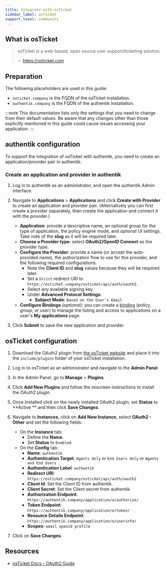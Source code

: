 ```yaml
---
title: Integrate with osTicket
sidebar_label: osTicket
support_level: community
---
```


## What is osTicket

> osTicket is a web-based, open source user support/ticketing solution.
>
> -- https://osticket.com

## Preparation

The following placeholders are used in this guide:

- `osticket.company` is the FQDN of the osTicket installation.
- `authentik.company` is the FQDN of the authentik installation.

:::note
This documentation lists only the settings that you need to change from their default values. Be aware that any changes other than those explicitly mentioned in this guide could cause issues accessing your application.
:::

## authentik configuration

To support the integration of osTicket with authentik, you need to create an application/provider pair in authentik.

### Create an application and provider in authentik

1. Log in to authentik as an administrator, and open the authentik Admin interface.
2. Navigate to **Applications** > **Applications** and click **Create with Provider** to create an application and provider pair. (Alternatively you can first create a provider separately, then create the application and connect it with the provider.)
    - **Application**: provide a descriptive name, an optional group for the type of application, the policy engine mode, and optional UI settings. Take note of the **slug** as it will be required later.
    - **Choose a Provider type**: select **OAuth2/OpenID Connect** as the provider type.
    - **Configure the Provider**: provide a name (or accept the auto-provided name), the authorization flow to use for this provider, and the following required configurations.
        - Note the **Client ID** and **slug** values because they will be required later.
        - Set a `Strict` redirect URI to `https://osticket.company/osticket/api/auth/oauth2`.
        - Select any available signing key.
        - Under **Advanced Protocol Settings**:
            - **Subject Mode**: `Based on the User's Email`
    - **Configure Bindings** _(optional)_: you can create a [binding](/docs/add-secure-apps/flows-stages/bindings/) (policy, group, or user) to manage the listing and access to applications on a user's **My applications** page.

3. Click **Submit** to save the new application and provider.

## osTicket configuration

1. Download the OAuth2 plugin from [the osTicket website](https://osticket.com/download) and place it into the `include/plugins` folder of your osTicket installation.
2. Log in to osTicket as an administrator and navigate to the **Admin Panel**
3. In the Admin Panel, go to **Manage** > **Plugins**.
4. Click **Add New Plugins** and follow the onscreen instructions to install the OAuth2 plugin.
5. Once installed click on the newly installed OAuth2 plugin, set **Status** to **Active ** and then click **Save Changes**.
6. Navigate to **Instances**, click on **Add New Instance**, select **OAuth2 - Other** and set the following fields:
    - On the **Instance** tab:
        - Define the **Name**.
        - Set **Status** to `Enabled`.
    - On the **Config** tab:
        - **Name**: `authentik`
        - **Authentication Target**: `Agents Only` or `End Users Only` or `Agents and End Users`
        - **Authentication Label**: `authentik`
        - **Redirect URI**: `https://osticket.company/osticket/api/auth/oauth2`
        - **Client Id**: Set the Client ID from authentik.
        - **Client Secret**: Set the Client secret from authentik.
        - **Authorization Endpoint**: `https://authentik.company/application/o/authorize/`
        - **Token Endpoint**: `https://authentik.company/application/o/token/`
        - **Resource Details Endpoint**: `https://authentik.company/application/o/userinfo/`
        - **Scopes**: `email openid profile`

7. Click on **Save Changes**.

## Resources

- [osTicket Docs - OAuth2 Guide](https://docs.osticket.com/en/latest/Guides/OAuth2%20Guide.html)
